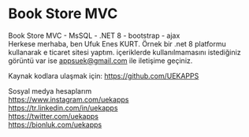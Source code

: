 # Book Store MVC
 Book Store MVC - MsSQL - .NET 8 - bootstrap - ajax   
   Herkese merhaba, ben Ufuk Enes KURT. Örnek bir .net 8 platformu kullanarak e ticaret sitesi yaptım. içeriklerde kullanılmamasını istediğiniz görüntü var ise appsuek@gmail.com ile iletişime geçiniz. 
 

  
 Kaynak kodlara ulaşmak için: https://github.com/UEKAPPS  
  
Sosyal medya hesaplarım  
https://www.instagram.com/uekapps  
https://tr.linkedin.com/in/uekapps  
https://twitter.com/uekapps  
https://bionluk.com/uekapps  
  
  
